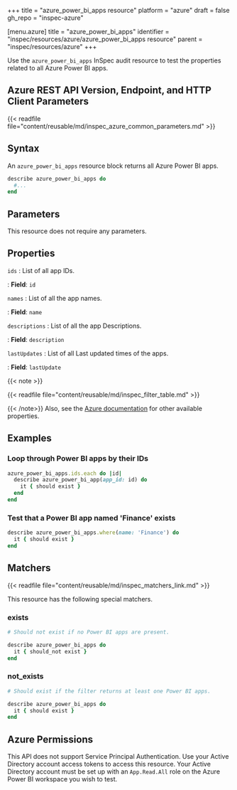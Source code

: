 +++
title = "azure_power_bi_apps resource"
platform = "azure"
draft = false
gh_repo = "inspec-azure"

[menu.azure]
title = "azure_power_bi_apps"
identifier = "inspec/resources/azure/azure_power_bi_apps resource"
parent = "inspec/resources/azure"
+++

Use the `azure_power_bi_apps` InSpec audit resource to test the properties related to all Azure Power BI apps.

## Azure REST API Version, Endpoint, and HTTP Client Parameters

{{< readfile file="content/reusable/md/inspec_azure_common_parameters.md" >}}

## Syntax

An `azure_power_bi_apps` resource block returns all Azure Power BI apps.

```ruby
describe azure_power_bi_apps do
  #...
end
```

## Parameters

This resource does not require any parameters.

## Properties

`ids`
: List of all app IDs.

: **Field**: `id`

`names`
: List of all the app names.

: **Field**: `name`

`descriptions`
: List of all the app Descriptions.

: **Field**: `description`

`lastUpdates`
: List of all Last updated times of the apps.

: **Field**: `lastUpdate`

{{< note >}}

{{< readfile file="content/reusable/md/inspec_filter_table.md" >}}

{{< /note>}}
Also, see the [Azure documentation](https://docs.microsoft.com/en-us/rest/api/power-bi/apps/get-apps) for other available properties.

## Examples

### Loop through Power BI apps by their IDs

```ruby
azure_power_bi_apps.ids.each do |id|
  describe azure_power_bi_app(app_id: id) do
    it { should exist }
  end
end
```

### Test that a Power BI app named 'Finance' exists

```ruby
describe azure_power_bi_apps.where(name: 'Finance') do
  it { should exist }
end
```

## Matchers

{{< readfile file="content/reusable/md/inspec_matchers_link.md" >}}

This resource has the following special matchers.

### exists

```ruby
# Should not exist if no Power BI apps are present.

describe azure_power_bi_apps do
  it { should_not exist }
end
```

### not_exists

```ruby
# Should exist if the filter returns at least one Power BI apps.

describe azure_power_bi_apps do
  it { should exist }
end
```

## Azure Permissions

This API does not support Service Principal Authentication. Use your Active Directory account access tokens to access this resource.
Your Active Directory account must be set up with an `App.Read.All` role on the Azure Power BI workspace you wish to test.
